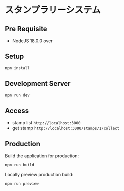 # スタンプラリーシステム

## Pre Requisite

- NodeJS 18.0.0 over

## Setup

```bash
npm install
```

## Development Server

```bash
npm run dev
```

## Access

- stamp list
  `http://localhost:3000`
- get stamp
  `http://localhost:3000/stamps/1/collect`

## Production

Build the application for production:

```bash
npm run build
```

Locally preview production build:

```bash
npm run preview
```
